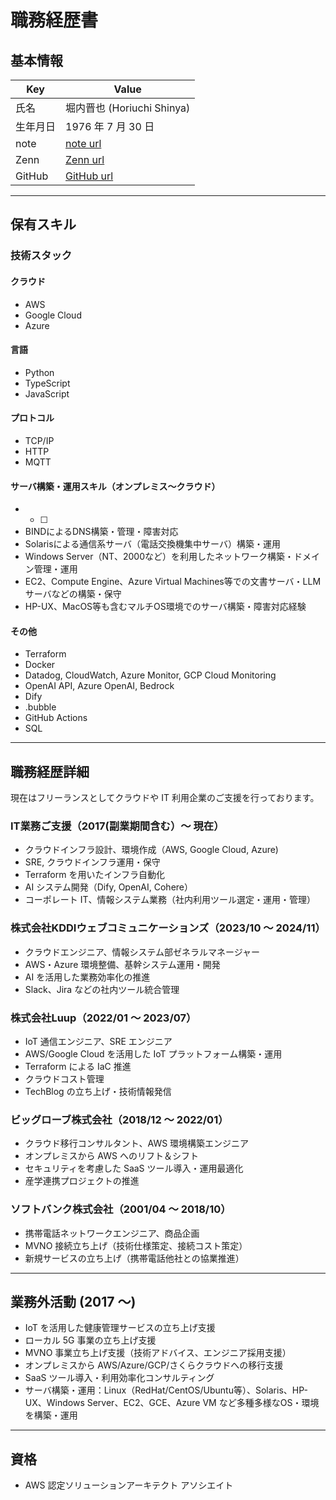# 職務経歴書

## 基本情報

| Key      | Value                                   |
| -------- | --------------------------------------- |
| 氏名     | 堀内晋也 (Horiuchi Shinya)              |
| 生年月日 | 1976 年 7 月 30 日                      |
| note     | [note url](https://note.com/chiwamaru)     |
| Zenn     | [Zenn url](https://zenn.dev/chiwamaru)     |
| GitHub   | [GitHub url](https://github.com/chiwamaru) |

---

## 保有スキル

### 技術スタック

#### クラウド

- AWS
- Google Cloud
- Azure

#### 言語

- Python
- TypeScript
- JavaScript

#### プロトコル

- TCP/IP
- HTTP
- MQTT

#### サーバ構築・運用スキル（オンプレミス〜クラウド）

- * [ ] 
- BINDによるDNS構築・管理・障害対応
- Solarisによる通信系サーバ（電話交換機集中サーバ）構築・運用
- Windows Server（NT、2000など）を利用したネットワーク構築・ドメイン管理・運用
- EC2、Compute Engine、Azure Virtual Machines等での文書サーバ・LLMサーバなどの構築・保守
- HP-UX、MacOS等も含むマルチOS環境でのサーバ構築・障害対応経験

#### その他

- Terraform
- Docker
- Datadog, CloudWatch, Azure Monitor, GCP Cloud Monitoring
- OpenAI API, Azure OpenAI, Bedrock
- Dify
- .bubble
- GitHub Actions
- SQL

---

## 職務経歴詳細

現在はフリーランスとしてクラウドや IT 利用企業のご支援を行っております。

### IT業務ご支援（2017(副業期間含む）〜 現在）

- クラウドインフラ設計、環境作成（AWS, Google Cloud, Azure)
- SRE, クラウドインフラ運用・保守
- Terraform を用いたインフラ自動化
- AI システム開発（Dify, OpenAI, Cohere）
- コーポレート IT、情報システム業務（社内利用ツール選定・運用・管理）

### 株式会社KDDIウェブコミュニケーションズ（2023/10 〜 2024/11）

- クラウドエンジニア、情報システム部ゼネラルマネージャー
- AWS・Azure 環境整備、基幹システム運用・開発
- AI を活用した業務効率化の推進
- Slack、Jira などの社内ツール統合管理

### 株式会社Luup（2022/01 〜 2023/07）

- IoT 通信エンジニア、SRE エンジニア
- AWS/Google Cloud を活用した IoT プラットフォーム構築・運用
- Terraform による IaC 推進
- クラウドコスト管理
- TechBlog の立ち上げ・技術情報発信

### ビッグローブ株式会社（2018/12 〜 2022/01）

- クラウド移行コンサルタント、AWS 環境構築エンジニア
- オンプレミスから AWS へのリフト＆シフト
- セキュリティを考慮した SaaS ツール導入・運用最適化
- 産学連携プロジェクトの推進

### ソフトバンク株式会社（2001/04 〜 2018/10）

- 携帯電話ネットワークエンジニア、商品企画
- MVNO 接続立ち上げ（技術仕様策定、接続コスト策定）
- 新規サービスの立ち上げ（携帯電話他社との協業推進）

---

## 業務外活動 (2017 ～)

- IoT を活用した健康管理サービスの立ち上げ支援
- ローカル 5G 事業の立ち上げ支援
- MVNO 事業立ち上げ支援（技術アドバイス、エンジニア採用支援）
- オンプレミスから AWS/Azure/GCP/さくらクラウドへの移行支援
- SaaS ツール導入・利用効率化コンサルティング
- サーバ構築・運⽤：Linux（RedHat/CentOS/Ubuntu等）、Solaris、HP-UX、Windows Server、EC2、GCE、Azure VM など多種多様なOS・環境を構築・運用

---

## 資格

- AWS 認定ソリューションアーキテクト アソシエイト

